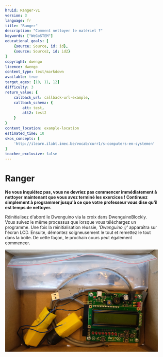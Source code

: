 ```yaml
---
hruid: Ranger-v1
version: 3
language: fr
title: "Ranger"
description: "Comment nettoyer le matériel ?"
keywords: ["WeGoSTEM"]
educational_goals: [
    {source: Source, id: id}, 
    {source: Source2, id: id2}
]
copyright: dwengo
licence: dwengo
content_type: text/markdown
available: true
target_ages: [10, 11, 12]
difficulty: 3
return_value: {
    callback_url: callback-url-example,
    callback_schema: {
        att: test,
        att2: test2
    }
}
content_location: example-location
estimated_time: 10
skos_concepts: [
    'http://ilearn.ilabt.imec.be/vocab/curr1/s-computers-en-systemen'
]
teacher_exclusive: false
---
```


# Ranger

**Ne vous inquiétez pas, vous ne devriez pas commencer immédiatement à nettoyer maintenant que vous avez terminé les exercices ! Continuez simplement à programmer jusqu'à ce que votre professeur vous dise qu'il est temps de nettoyer.**

Réinitialisez d'abord le Dwenguino via la croix dans DwenguinoBlockly. Vous suivez le même processus que lorsque vous téléchargez un programme. Une fois la réinitialisation réussie, *'Dwenguino ;)'* apparaîtra sur l'écran LCD.
Ensuite, démontez soigneusement le tout et remettez le tout dans la boîte. De cette façon, le prochain cours peut également commencer.

![Boîte nettoyée](embed/wegostem-doos.jpg "boîte nettoyée")